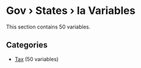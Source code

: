 # Gov › States › Ia Variables

This section contains 50 variables.

## Categories

- [Tax](tax/index.md) (50 variables)
